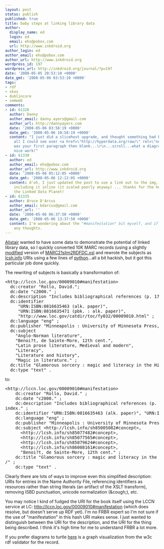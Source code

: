 ```yaml
---
layout: post
status: publish
published: true
title: baby steps at linking library data
author:
  display_name: ed
  login: ed
  email: ehs@pobox.com
  url: http://www.inkdroid.org
author_login: ed
author_email: ehs@pobox.com
author_url: http://www.inkdroid.org
wordpress_id: 197
wordpress_url: http://inkdroid.org/journal/?p=197
date: '2008-05-05 20:53:10 +0000'
date_gmt: '2008-05-06 03:53:10 +0000'
tags:
- rdf
- skos
- dublincore
- semweb
comments:
- id: 61326
  author: Danny
  author_email: danny.ayers@gmail.com
  author_url: http://dannyayers.com
  date: '2008-05-06 03:58:19 +0000'
  date_gmt: '2008-05-06 10:58:19 +0000'
  content: "I just did a slicehost upgrade, and thought something had broken because
    all I could see over <a href=\"http://hyperdata.org/raw/\" rel=\"nofollow\">here</a>
    was your first paragraph then blank...\r\n...scroll...what a diagram :-)\r\n\r\nbtw,
    nice work!"
- id: 61330
  author: ed
  author_email: ehs@pobox.com
  author_url: http://www.inkdroid.org
  date: '2008-05-06 05:12:05 +0000'
  date_gmt: '2008-05-06 12:12:05 +0000'
  content: d'oh, I just updated the post to use a link out to the img, instead of
    including it inline (it scaled poorly anyway) ... thanks for the heads up about
    the Linked Data Planet!
- id: 61335
  author: Bruce D'Arcus
  author_email: bdarcus@gmail.com
  author_url: ''
  date: '2008-05-06 06:37:50 +0000'
  date_gmt: '2008-05-06 13:37:50 +0000'
  content: I'm wondering about the "#manifestation" bit myself, and if Ian Davis has
    any thoughts.
---
```

<p><a href="http://purl.org/net/aliman">Alistair</a> wanted to have some data to demonstrate the potential of linked library data, so I quickly converted 10K MARC records (using a slightly <a href="http://web.archive.org/web/20101216220649/http://inkdroid.org/bzr/marc-rdf/MARC21slim2RDFDC.xsl">modified</a> version of <a href="http://www.loc.gov/standards/marcxml/xslt/MARC21slim2RDFDC.xsl">MARC21slim2RDFDC.xsl</a>  and rewrote the subjects as <a href="http://web.archive.org/web/20130812145007/http://lcsh.info/">lcsh.info</a> URIs using a few lines of <a href="http://web.archive.org/web/20101216220710/http://inkdroid.org/bzr/marc-rdf/rewrite.py">python</a>...all a bit hackish, but it got this particular job done quickly.</p>
<p>The rewriting of subjects is basically a transformation of:</p>
<pre>
&lt;http://lccn.loc.gov/00009010#manifestation&gt;
  dc:creator "Rollo, David.";
  dc:date "c2000." ;
  dc:description "Includes bibliographical references (p. 173-223) and index." ;
  dc:identifier 
     "URN:ISBN:0816635463 (alk. paper)", 
     "URN:ISBN:0816635471 (pbk. : alk. paper)", 
     "http://www.loc.gov/catdir/toc/fy032/00009010.html" ;
  dc:language "eng" ;
  dc:publisher "Minneapolis : University of Minnesota Press," ;
  dc:subject 
    "Anglo-Norman literature", 
    "Benoi?t, de Sainte-More, 12th cent.", 
    "Latin prose literature, Medieval and modern", 
    "Literacy", 
    "Literature and history", 
    "Magic in literature." ;
  dc:title "Glamorous sorcery : magic and literacy in the High Middle Ages /" ;
  dc:type "text" .
</pre>
<p>to:</p>
<pre>
&lt;http://lccn.loc.gov/00009010#manifestation&gt;
    dc:creator "Rollo, David." ;
    dc:date "c2000." ;
    dc:description "Includes bibliographical references (p. 173-223) and
index." ;
    dc:identifier "URN:ISBN:0816635463 (alk. paper)", "URN:ISBN:0816635471 (pbk. : alk. paper)", "http://www.loc.gov/catdir/toc/fy032/00009010.html" ;
    dc:language "eng" ;
    dc:publisher "Minneapolis : University of Minnesota Press," ;
    dc:subject &lt;http://lcsh.info/sh85005082#concept&gt;,
      &lt;http://lcsh.info/sh85077482#concept&gt;,
      &lt;http://lcsh.info/sh85077565#concept&gt;,
      &lt;http://lcsh.info/sh85079624#concept&gt;,
      &lt;http://lcsh.info/sh86008161#concept&gt;, 
      "Benoi?t, de Sainte-More, 12th cent." ;
    dc:title "Glamorous sorcery : magic and literacy in the High Middle Ages
/" ;
    dc:type "text" .
</pre>
<p>Clearly there are lots of ways to improve even this simplified description: URIs for entries in the Name Authority File, referencing identifiers as resources rather than string literals (an artifact of the XSLT transform), removing ISBD punctuation, unicode normalization (&amp;cough;), etc.</p>
<p>You may notice I kind of fudged the URI for the book itself using the LCCN service at LC: <a href="http://lccn.loc.gov/00009010#manifestation">http://lccn.loc.gov/00009010#manifestation</a> (which does resolve, but doesn't serve up RDF yet). I'm no FRBR expert so I'm not sure if the use of "manifestation" in this hash URI makes sense. I just wanted to distinguish between the URI for the description, and the URI for the thing being described. I think it's high time for me to understand FRBR a lot more.</p>
<p>If you prefer diagrams to turtle <a href="http://inkdroid.org/images/bib-lcsh.png">here</a> is a graph visualization from the w3c rdf validator for the record.</p>
